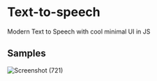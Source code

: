 # Text-to-speech
Modern Text to Speech with cool minimal UI in JS
## Samples
![Screenshot (721)](https://user-images.githubusercontent.com/75971776/148265634-9fd3dc8c-f8e1-4788-9b8c-8b4fb2dce906.png)
